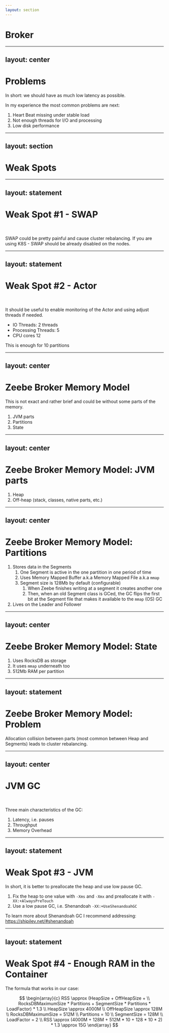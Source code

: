 ```yaml
---
layout: section
---
```


# Broker

---
layout: center
---
# Problems
In short: we should have as much low latency as possible.

In my experience the most common problems are next:

1. Heart Beat missing under stable load
2. Not enough threads for I/O and processing
3. Low disk performance

---
layout: section
---

# Weak Spots

---
layout: statement
---

# Weak Spot #1 - SWAP
<br>

SWAP could be pretty painful and cause cluster rebalancing. If you are using K8S - SWAP should be already disabled on the nodes.

---
layout: statement
---
# Weak Spot #2 - Actor
<br>

It should be useful to enable monitoring of the Actor and using adjust threads if needed.
- IO Threads: 2 threads
- Processing Threads: 5
- CPU cores 12

This is enough for 10 partitions

---
layout: center
---
# Zeebe Broker Memory Model

This is not exact and rather brief and could be without some parts of the memory. 

1. JVM parts
2. Partitions
3. State

---
layout: center
---
# Zeebe Broker Memory Model: JVM parts

1. Heap
2. Off-heap (stack, classes, native parts, etc.)

---
layout: center
---
# Zeebe Broker Memory Model: Partitions

1. Stores data in the Segments
    1. One Segment is active in the one partition in one period of time
    2. Uses Memory Mapped Buffer a.k.a Memory Mapped File a.k.a `mmap`
    3. Segment size is 128Mb by default (configurable)
        1. When Zeebe finishes writing at a segment it creates another one
        2. Then, when an old Segment class is GCed, the GC flips the first bit at the Segment file that makes it available to the `mmap` (OS) GC
2. Lives on the Leader and Follower

---
layout: center
---
# Zeebe Broker Memory Model: State

1. Uses RocksDB as storage
2. It uses `mmap` underneath too
3. 512Mb RAM per partition

---
layout: statement
---
# Zeebe Broker Memory Model: Problem

Allocation collision between parts (most common between Heap and Segments) leads to cluster rebalancing. 

---
layout: center
---
# JVM GC
<br>

Three main characteristics of the GC:
1. Latency, i.e. pauses
2. Throughput
3. Memory Overhead

---
layout: statement
---

# Weak Spot #3 - JVM
In short, it is better to preallocate the heap and use low pause GC.

1. Fix the heap to one value with `-Xms` and `-Xmx` and preallocate it with `-XX:+AlwaysPreTouch`
2. Use a low pause GC, i.e. Shenandoah `-XX:+UseShenandoahGC`

To learn more about Shenandoah GC I recommend addressing: https://shipilev.net/#shenandoah

---
layout: statement
---
# Weak Spot #4 - Enough RAM in the Container

The formula that works in our case:

$$
\begin{array}{c}
RSS \approx (HeapSize + OffHeapSize + \\
RocksDBMaximumSize * Partitions + 
SegmentSize * Partitions * LoadFactor) * 1.3 \\
HeapSize \approx 4000M \\
OffHeapSize \approx 128M \\
RocksDBMaximumSize = 512M \\
Partitions = 10 \\
SegmentSize = 128M \\
LoadFactor = 2 \\
RSS \approx (4000M + 128M + 512M * 10 + 128 * 10 * 2) * 1.3 \approx 15G
\end{array} 
$$

